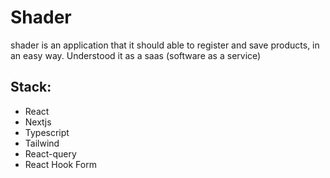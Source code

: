 <h1>Shader</h1>
<p>
	shader is an application that it should able to register and save products, in an easy way. Understood it as a saas (software as a service)
</p>
<h2>Stack: </h2>
<ul>
	<li>React</li>
	<li>Nextjs</li>
	<li>Typescript</li>
	<li>Tailwind</li>
	<li>React-query</li>
	<li>React Hook Form</li>
</ul>
